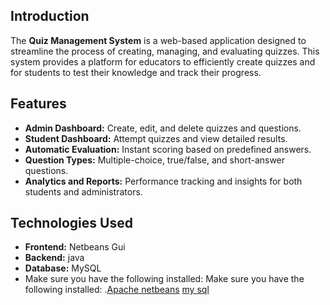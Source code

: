 ## Introduction
The **Quiz Management System** is a web-based application designed to streamline the process of creating, managing, and evaluating quizzes. 
This system provides a platform for educators to efficiently create quizzes and for students to test their knowledge and track their progress.  
## Features
- **Admin Dashboard:** Create, edit, and delete quizzes and questions.  
- **Student Dashboard:** Attempt quizzes and view detailed results.  
- **Automatic Evaluation:** Instant scoring based on predefined answers.  
- **Question Types:** Multiple-choice, true/false, and short-answer questions.  
- **Analytics and Reports:** Performance tracking and insights for both students and administrators.
## Technologies Used
- **Frontend:** Netbeans Gui  
- **Backend:** java
- **Database:** MySQL
- Make sure you have the following installed:
Make sure you have the following installed:
.[Apache netbeans](https://netbeans.apache.org/front/main/download/)
[my sql](https://www.mysql.com/downloads/)
